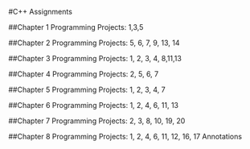 #C++ Assignments

##Chapter 1
Programming Projects: 1,3,5

##Chapter 2
Programming Projects: 5, 6, 7, 9, 13, 14

##Chapter 3
Programming Projects: 1, 2, 3, 4, 8,11,13

##Chapter 4
Programming Projects: 2, 5, 6, 7

##Chapter 5
Programming Projects: 1, 2, 3, 4, 7

##Chapter 6
Programming Projects: 1, 2, 4, 6, 11, 13

##Chapter 7
Programming Projects: 2, 3, 8, 10, 19, 20

##Chapter 8
Programming Projects: 1, 2, 4, 6, 11, 12, 16, 17
Annotations
